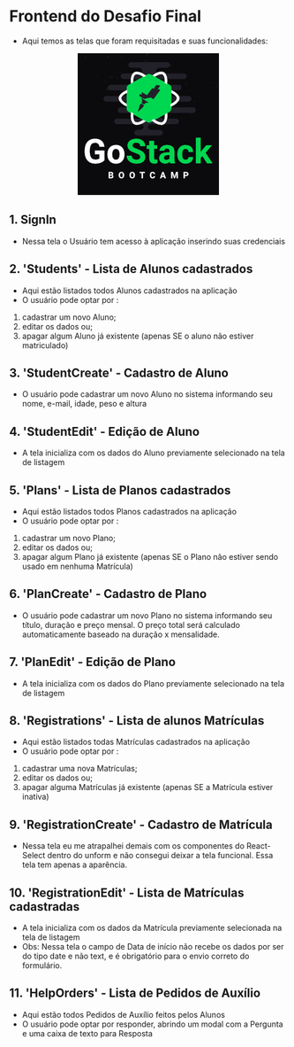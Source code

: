 # Frontend do Desafio Final

- Aqui temos as telas que foram requisitadas e suas funcionalidades:

<p align="center">
  <img width="256" height="256" src="../gostack-256x256.png">
</p>

## 1. SignIn

- Nessa tela o Usuário tem acesso à aplicação inserindo suas credenciais

## 2. 'Students' - Lista de Alunos cadastrados

- Aqui estão listados todos Alunos cadastrados na aplicação
- O usuário pode optar por :

1. cadastrar um novo Aluno;
2. editar os dados ou;
3. apagar algum Aluno já existente (apenas SE o aluno não estiver matriculado)

## 3. 'StudentCreate' - Cadastro de Aluno

- O usuário pode cadastrar um novo Aluno no sistema informando seu nome, e-mail, idade, peso e altura

## 4. 'StudentEdit' - Edição de Aluno

- A tela inicializa com os dados do Aluno previamente selecionado na tela de listagem

## 5. 'Plans' - Lista de Planos cadastrados

- Aqui estão listados todos Planos cadastrados na aplicação
- O usuário pode optar por :

1. cadastrar um novo Plano;
2. editar os dados ou;
3. apagar algum Plano já existente (apenas SE o Plano não estiver sendo usado em nenhuma Matrícula)

## 6. 'PlanCreate' - Cadastro de Plano

- O usuário pode cadastrar um novo Plano no sistema informando seu título, duração e preço mensal. O preço total será calculado automaticamente baseado na duração x mensalidade.

## 7. 'PlanEdit' - Edição de Plano

- A tela inicializa com os dados do Plano previamente selecionado na tela de listagem

## 8. 'Registrations' - Lista de alunos Matrículas

- Aqui estão listados todas Matrículas cadastrados na aplicação
- O usuário pode optar por :

1. cadastrar uma nova Matrículas;
2. editar os dados ou;
3. apagar alguma Matrículas já existente (apenas SE a Matrícula estiver inativa)

## 9. 'RegistrationCreate' - Cadastro de Matrícula

- Nessa tela eu me atrapalhei demais com os componentes do React-Select dentro do unform e não consegui deixar a tela funcional. Essa tela tem apenas a aparência.

## 10. 'RegistrationEdit' - Lista de Matrículas cadastradas

- A tela inicializa com os dados da Matrícula previamente selecionada na tela de listagem
- Obs: Nessa tela o campo de Data de início não recebe os dados por ser do tipo date e não text, e é obrigatório para o envio correto do formulário.

## 11. 'HelpOrders' - Lista de Pedidos de Auxílio

- Aqui estão todos Pedidos de Auxílio feitos pelos Alunos
- O usuário pode optar por responder, abrindo um modal com a Pergunta e uma caixa de texto para Resposta
